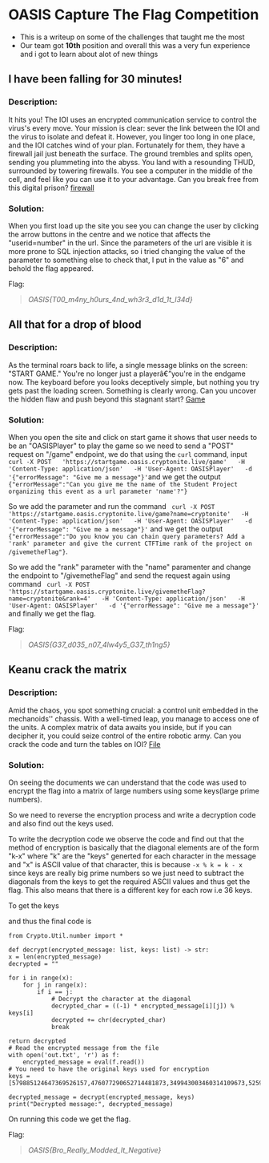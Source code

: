 # OASIS Capture The Flag Competition
- This is a writeup on some of the challenges that taught me the most
- Our team got **10th** position and overall this was a very fun experience and i got to learn about alot of new things

## I have been falling for 30 minutes!
### Description:
It hits you! The IOI uses an encrypted communication service to control the virus's every move. Your mission is clear: sever the link between the IOI and the virus to isolate and defeat it. However, you linger too long in one place, and the IOI catches wind of your plan. Fortunately for them, they have a firewall jail just beneath the surface. The ground trembles and splits open, sending you plummeting into the abyss. You land with a resounding THUD, surrounded by towering firewalls. You see a computer in the middle of the cell, and feel like you can use it to your advantage. Can you break free from this digital prison? [firewall](https://firewall.oasis.cryptonite.live)

### Solution:
When you first load up the site you see you can change the user by clicking the arrow buttons in the centre and we notice that affects the "userid=number" in the url. Since the parameters of the url are visible it is more prone to SQL injection attacks, so i tried changing the value of the parameter to something else to check that, I put in the value as "6" and behold the flag appeared.

Flag:
> *OASIS{T00_m4ny_h0urs_4nd_wh3r3_d1d_1t_l34d}*

## All that for a drop of blood
### Description:
As the terminal roars back to life, a single message blinks on the screen: "START GAME." You're no longer just a playerâ€”you're in the endgame now. The keyboard before you looks deceptively simple, but nothing you try gets past the loading screen. Something is clearly wrong. Can you uncover the hidden flaw and push beyond this stagnant start? [Game](https://startgame.oasis.cryptonite.live/)

### Solution: 
When you open the site and click on start game it shows that user needs to be an "OASISPlayer" to play the game so we need to send a "POST" request on "/game" endpoint, we do that using the `curl` command, input `curl -X POST   'https://startgame.oasis.cryptonite.live/game'   -H 'Content-Type: application/json'   -H 'User-Agent: OASISPlayer'   -d '{"errorMessage": "Give me a message"}'`and we get the output `{"errorMessage":"Can you give me the name of the Student Project organizing this event as a url parameter 'name'?"}` 

So we add the parameter and run the command ` curl -X POST   'https://startgame.oasis.cryptonite.live/game?name=cryptonite'   -H 'Content-Type: application/json'   -H 'User-Agent: OASISPlayer'   -d '{"errorMessage": "Give me a message"}'` and we get the output `{"errorMessage":"Do you know you can chain query parameters? Add a 'rank' parameter and give the current CTFTime rank of the project on /givemetheFlag"}`.

So we add the "rank" parameter with the "name" paramenter and change the endpoint to "/givemetheFlag" and send the request again using command ` curl -X POST   'https://startgame.oasis.cryptonite.live/givemetheFlag?name=cryptonite&rank=4'   -H 'Content-Type: application/json'   -H 'User-Agent: OASISPlayer'   -d '{"errorMessage": "Give me a message"}'` and finally we get the flag.

Flag:
> *OASIS{G37_d035_n07_4lw4y5_G37_th1ng5}*

## Keanu crack the matrix
### Description:
Amid the chaos, you spot something crucial: a control unit embedded in the mechanoids'' chassis. With a well-timed leap, you manage to access one of the units. A complex matrix of data awaits you inside, but if you can decipher it, you could seize control of the entire robotic army. Can you crack the code and turn the tables on IOI? [File](https://drive.proton.me/urls/Z5715WJ2ZG#bubCkAYX6dlt)

### Solution:
On seeing the documents we can understand that the code was used to encrypt the flag into a matrix of large numbers using some keys(large prime numbers).

So we need to reverse the encryption process and write a decryption code and also find out the keys used.

To write the decryption code we observe the code and find out that the method of encryption is basically that the diagonal elements are of the form "k-x" where "k" are the "keys" generted for each character in the message and "x" is ASCII value of that character, this is because `-x % k = k - x` since keys are really big prime numbers so we just need to subtract the diagonals from the keys to get the required ASCII values and thus get the flag. This also means that there is a different key for each row i.e 36 keys.

To get the keys 

and thus the final code is
    
    from Crypto.Util.number import *

    def decrypt(encrypted_message: list, keys: list) -> str:
    x = len(encrypted_message)
    decrypted = ""
    
    for i in range(x):
        for j in range(x):
            if i == j:
                # Decrypt the character at the diagonal
                decrypted_char = ((-1) * encrypted_message[i][j]) % keys[i]
                decrypted += chr(decrypted_char)
                break
    
    return decrypted
    # Read the encrypted message from the file
    with open('out.txt', 'r') as f:
        encrypted_message = eval(f.read())
    # You need to have the original keys used for encryption
    keys = [579885124647369526157,476077290652714481873,349943003460314109673,525980091084766170491,438164697397128800629,525087896998708389373,485477731670335812503,435728240280813893887,540666002313690811639,584965747131027925409,439995449013303863551,418141579310939510821,460500404167421032201,361556514652689146477,328888527471701164673,479028008949338113297,445487775312973405009,342026121502245842533,503053158682598183707,387978067123272290321,476698436131566910073,413722495962750763163,493139132341670264171,573184381341628864837,372704451028203611159,539316115628053601867,434763088223071781417,466544168040450596147,459326708158581511673,589126675193834764871,531939900319278497203,329321060511978774469,384206381694376191809,455485400065236333571,465796268935821234409,365764966504311976627] 
   
    decrypted_message = decrypt(encrypted_message, keys)
    print("Decrypted message:", decrypted_message)

On running this code we get the flag.

Flag:
> *OASIS{Bro_Really_Modded_It_Negative}*
